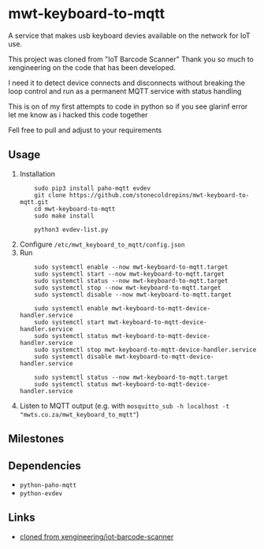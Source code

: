 

# mwt-keyboard-to-mqtt 

A service that makes usb keyboard devies available on the network for IoT use.

This project was cloned from "IoT Barcode Scanner" 
Thank you so much to xengineering on the code that has been developed.

I need it to detect device connects and disconnects without breaking the loop control and run as a permanent MQTT service with status handling

This is on of my first attempts to code in python so if you see glarinf error let me know as i hacked this code together

Fell free to pull and adjust to your requirements



## Usage

1. Installation
    ```
        sudo pip3 install paho-mqtt evdev
        git clone https://github.com/stonecoldrepins/mwt-keyboard-to-mqtt.git
        cd mwt-keyboard-to-mqtt
        sudo make install

        python3 evdev-list.py
    ```
2. Configure ```/etc/mwt_keyboard_to_mqtt/config.json```
3. Run 
    ```
        sudo systemctl enable --now mwt-keyboard-to-mqtt.target
        sudo systemctl start --now mwt-keyboard-to-mqtt.target
        sudo systemctl status --now mwt-keyboard-to-mqtt.target
        sudo systemctl stop --now mwt-keyboard-to-mqtt.target
        sudo systemctl disable --now mwt-keyboard-to-mqtt.target

        sudo systemctl enable mwt-keyboard-to-mqtt-device-handler.service
        sudo systemctl start mwt-keyboard-to-mqtt-device-handler.service
        sudo systemctl status mwt-keyboard-to-mqtt-device-handler.service
        sudo systemctl stop mwt-keyboard-to-mqtt-device-handler.service
        sudo systemctl disable mwt-keyboard-to-mqtt-device-handler.service

        sudo systemctl status --now mwt-keyboard-to-mqtt.target
        sudo systemctl status mwt-keyboard-to-mqtt-device-handler.service
    ```
5. Listen to MQTT output (e.g. with ```mosquitto_sub -h localhost -t "mwts.co.za/mwt_keyboard_to_mqtt"```)




## Milestones




## Dependencies

- ```python-paho-mqtt```
- ```python-evdev```


## Links

- [cloned from xengineering/iot-barcode-scanner ](https://github.com/xengineering/iot-barcode-scanner)
